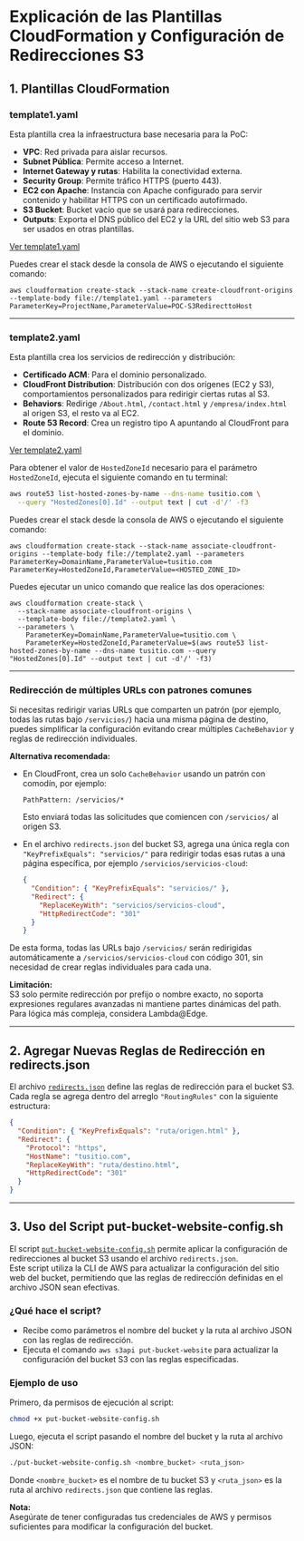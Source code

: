 # Explicación de las Plantillas CloudFormation y Configuración de Redirecciones S3

## 1. Plantillas CloudFormation

### template1.yaml
Esta plantilla crea la infraestructura base necesaria para la PoC:

- **VPC**: Red privada para aislar recursos.
- **Subnet Pública**: Permite acceso a Internet.
- **Internet Gateway y rutas**: Habilita la conectividad externa.
- **Security Group**: Permite tráfico HTTPS (puerto 443).
- **EC2 con Apache**: Instancia con Apache configurado para servir contenido y habilitar HTTPS con un certificado autofirmado.
- **S3 Bucket**: Bucket vacío que se usará para redirecciones.
- **Outputs**: Exporta el DNS público del EC2 y la URL del sitio web S3 para ser usados en otras plantillas.

[Ver template1.yaml](template1.yaml)

Puedes crear el stack desde la consola de AWS o ejecutando el siguiente comando:

```
aws cloudformation create-stack --stack-name create-cloudfront-origins --template-body file://template1.yaml --parameters ParameterKey=ProjectName,ParameterValue=POC-S3RedirecttoHost
```

---

### template2.yaml
Esta plantilla crea los servicios de redirección y distribución:

- **Certificado ACM**: Para el dominio personalizado.
- **CloudFront Distribution**: Distribución con dos orígenes (EC2 y S3), comportamientos personalizados para redirigir ciertas rutas al S3.
- **Behaviors**: Redirige `/About.html`, `/contact.html` y `/empresa/index.html` al origen S3, el resto va al EC2.
- **Route 53 Record**: Crea un registro tipo A apuntando al CloudFront para el dominio.

[Ver template2.yaml](template2.yaml)

Para obtener el valor de `HostedZoneId` necesario para el parámetro `HostedZoneId`, ejecuta el siguiente comando en tu terminal:

```sh
aws route53 list-hosted-zones-by-name --dns-name tusitio.com \
  --query "HostedZones[0].Id" --output text | cut -d'/' -f3
```

Puedes crear el stack desde la consola de AWS o ejecutando el siguiente comando:

```
aws cloudformation create-stack --stack-name associate-cloudfront-origins --template-body file://template2.yaml --parameters ParameterKey=DomainName,ParameterValue=tusitio.com ParameterKey=HostedZoneId,ParameterValue=<HOSTED_ZONE_ID>
```

Puedes ejecutar un unico comando que realice las dos operaciones:

```
aws cloudformation create-stack \
  --stack-name associate-cloudfront-origins \
  --template-body file://template2.yaml \
  --parameters \
    ParameterKey=DomainName,ParameterValue=tusitio.com \
    ParameterKey=HostedZoneId,ParameterValue=$(aws route53 list-hosted-zones-by-name --dns-name tusitio.com --query "HostedZones[0].Id" --output text | cut -d'/' -f3)
```

---

### Redirección de múltiples URLs con patrones comunes

Si necesitas redirigir varias URLs que comparten un patrón (por ejemplo, todas las rutas bajo `/servicios/`) hacia una misma página de destino, puedes simplificar la configuración evitando crear múltiples `CacheBehavior` y reglas de redirección individuales.

**Alternativa recomendada:**

- En CloudFront, crea un solo `CacheBehavior` usando un patrón con comodín, por ejemplo:
  ```
  PathPattern: /servicios/*
  ```
  Esto enviará todas las solicitudes que comiencen con `/servicios/` al origen S3.

- En el archivo `redirects.json` del bucket S3, agrega una única regla con `"KeyPrefixEquals": "servicios/"` para redirigir todas esas rutas a una página específica, por ejemplo `/servicios/servicios-cloud`:

  ```json
  {
    "Condition": { "KeyPrefixEquals": "servicios/" },
    "Redirect": {
      "ReplaceKeyWith": "servicios/servicios-cloud",
      "HttpRedirectCode": "301"
    }
  }
  ```

De esta forma, todas las URLs bajo `/servicios/` serán redirigidas automáticamente a `/servicios/servicios-cloud` con código 301, sin necesidad de crear reglas individuales para cada una.

**Limitación:**  
S3 solo permite redirección por prefijo o nombre exacto, no soporta expresiones regulares avanzadas ni mantiene partes dinámicas del path. Para lógica más compleja, considera Lambda@Edge.

---

## 2. Agregar Nuevas Reglas de Redirección en redirects.json

El archivo [`redirects.json`](redirects.json) define las reglas de redirección para el bucket S3. Cada regla se agrega dentro del arreglo `"RoutingRules"` con la siguiente estructura:

```json
{
  "Condition": { "KeyPrefixEquals": "ruta/origen.html" },
  "Redirect": {
    "Protocol": "https",
    "HostName": "tusitio.com",
    "ReplaceKeyWith": "ruta/destino.html",
    "HttpRedirectCode": "301"
  }
}
```

---

## 3. Uso del Script put-bucket-website-config.sh

El script [`put-bucket-website-config.sh`](put-bucket-website-config.sh) permite aplicar la configuración de redirecciones al bucket S3 usando el archivo `redirects.json`.  
Este script utiliza la CLI de AWS para actualizar la configuración del sitio web del bucket, permitiendo que las reglas de redirección definidas en el archivo JSON sean efectivas.

### ¿Qué hace el script?
- Recibe como parámetros el nombre del bucket y la ruta al archivo JSON con las reglas de redirección.
- Ejecuta el comando `aws s3api put-bucket-website` para actualizar la configuración del bucket S3 con las reglas especificadas.

### Ejemplo de uso

Primero, da permisos de ejecución al script:

```sh
chmod +x put-bucket-website-config.sh
```

Luego, ejecuta el script pasando el nombre del bucket y la ruta al archivo JSON:

```sh
./put-bucket-website-config.sh <nombre_bucket> <ruta_json>
```

Donde `<nombre_bucket>` es el nombre de tu bucket S3 y `<ruta_json>` es la ruta al archivo `redirects.json` que contiene las reglas.

**Nota:**  
Asegúrate de tener configuradas tus credenciales de AWS y permisos suficientes para modificar la configuración del bucket.